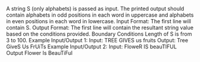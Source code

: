 A string S (only alphabets) is passed as input. The printed output should contain alphabets in odd positions in each word in uppercase and alphabets in even positions in each word in lowercase.
Input Format:
The first line will contain S.
Output Format:
The first line will contain the resultant string value based on the conditions provided.
Boundary Conditions Length of S is from 3 to 100.
Example Input/Output 1:
Input:
TREE GIVES us fruits
Output:
Tree GiveS Us FrUiTs
Example Input/Output 2:
Input:
FloweR IS beauTIFUL
Output
Flower Is BeauTiFul
